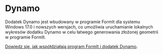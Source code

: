 # Dynamo

Dodatek Dynamo jest wbudowany w programie FormIt dla systemu Windows 17.0 i nowszych wersjach, co umożliwia uruchamianie lokalnych wykresów dodatku Dynamo w celu łatwego generowania złożonej geometrii w programie FormIt.

[Dowiedz się, jak współdziałają program FormIt i dodatek Dynamo](https://formit.autodesk.com/page/formit-dynamo).

